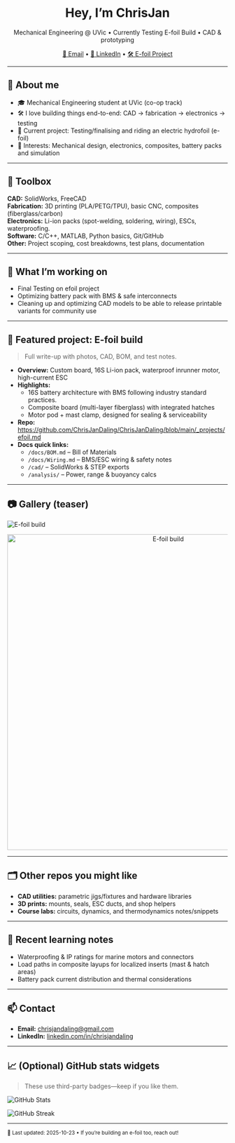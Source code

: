<!--
  Hi! This is the special profile README for github.com/ChrisJanDaling.
  Anything here appears on your profile page.
-->

<h1 align="center">Hey, I’m ChrisJan </h1>
<p align="center">
  Mechanical Engineering @ UVic • Currently Testing E-foil Build • CAD & prototyping
</p>

<p align="center">
  <a href="mailto:chrisjandaling@gmail.com">📧 Email</a> •
  <a href="https://www.linkedin.com/in/chrisjandaling">🔗 LinkedIn</a> •
  <a href="#-featured-project-e-foil-build">🛠️ E-foil Project</a>
</p>

---

## 🧭 About me
- 🎓 Mechanical Engineering student at UVic (co-op track)
- 🛠️ I love building things end-to-end: CAD → fabrication → electronics → testing
- 🌊 Current project: Testing/finalising and riding an electric hydrofoil (e-foil)
- 🧪 Interests: Mechanical design, electronics, composites, battery packs and simulation


---

## 🧰 Toolbox
**CAD:** SolidWorks, FreeCAD  
**Fabrication:** 3D printing (PLA/PETG/TPU), basic CNC, composites (fiberglass/carbon)  
**Electronics:** Li-ion packs (spot-welding, soldering, wiring), ESCs, waterproofing.  
**Software:** C/C++, MATLAB, Python basics, Git/GitHub  
**Other:** Project scoping, cost breakdowns, test plans, documentation

---

## 🚀 What I’m working on
- Final Testing on efoil project   
- Optimizing battery pack with BMS & safe interconnects  
- Cleaning up and optimizing CAD models to be able to release printable variants for community use

---

## 📌 Featured project: E-foil build
> Full write-up with photos, CAD, BOM, and test notes.

- **Overview:** Custom board, 16S Li-ion pack, waterproof inrunner motor, high-current ESC  
- **Highlights:**  
  - 16S battery architecture with BMS following industry standard practices.  
  - Composite board (multi-layer fiberglass) with integrated hatches  
  - Motor pod + mast clamp, designed for sealing & serviceability  
- **Repo:**  https://github.com/ChrisJanDaling/ChrisJanDaling/blob/main/_projects/efoil.md 
- **Docs quick links:**  
  - `/docs/BOM.md` – Bill of Materials  
  - `/docs/Wiring.md` – BMS/ESC wiring & safety notes  
  - `/cad/` – SolidWorks & STEP exports  
  - `/analysis/` – Power, range & buoyancy calcs

---

## 📷 Gallery (teaser)
![E-foil build](/assets/photos/01A965EF-8136-4576-9CB1-954B73BDF462.JPG)
<p align="center">
  <img src="https://github.com/ChrisJanDaling/ChrisJanDaling/blob/main/01A965EF-8136-4576-9CB1-954B73BDF462.JPG?raw=1" alt="E-foil build" width="720">
</p>



---

## 🗂️ Other repos you might like
- **CAD utilities:** parametric jigs/fixtures and hardware libraries  
- **3D prints:** mounts, seals, ESC ducts, and shop helpers  
- **Course labs:** circuits, dynamics, and thermodynamics notes/snippets

---

## 📝 Recent learning notes
- Waterproofing & IP ratings for marine motors and connectors  
- Load paths in composite layups for localized inserts (mast & hatch areas)  
- Battery pack current distribution and thermal considerations

---

## 📫 Contact
- **Email:** <chrisjandaling@gmail.com>  
- **LinkedIn:** [linkedin.com/in/chrisjandaling](https://www.linkedin.com/in/chrisjandaling)

---

## 📈 (Optional) GitHub stats widgets
> These use third-party badges—keep if you like them.

<p align="left">
  <img src="https://github-readme-stats.vercel.app/api?username=ChrisJanDaling&show_icons=true&hide_border=true" alt="GitHub Stats" />
</p>
<p align="left">
  <img src="https://github-readme-streak-stats.herokuapp.com/?user=ChrisJanDaling&hide_border=true" alt="GitHub Streak" />
</p>

---

<sub>🧹 Last updated: <!-- yyyy-mm-dd --> 2025-10-23 • If you’re building an e-foil too, reach out!</sub>


<!--
**ChrisJanDaling/ChrisJanDaling** is a ✨ _special_ ✨ repository because its `README.md` (this file) appears on your GitHub profile.

Here are some ideas to get you started:

- 🔭 I’m currently working on ...
- 🌱 I’m currently learning ...
- 👯 I’m looking to collaborate on ...
- 🤔 I’m looking for help with ...
- 💬 Ask me about ...
- 📫 How to reach me: ...
- 😄 Pronouns: ...
- ⚡ Fun fact: ...
-->
